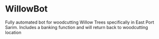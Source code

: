 # WillowBot
Fully automated bot for woodcutting Willow Trees specifically in East Port Sarim. Includes a banking function and will return back to woodcutting location
